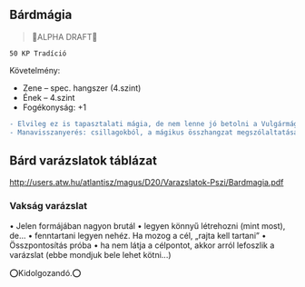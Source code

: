 ## Bárdmágia

> 🚧ALPHA DRAFT🚧

```
50 KP Tradíció
```

Követelmény: 
- Zene – spec. hangszer (4.szint)
- Ének – 4.szint
- Fogékonyság: +1

```diff
- Elvileg ez is tapasztalati mágia, de nem lenne jó betolni a Vulgármágia alá...
- Manavisszanyerés: csillagokból, a mágikus összhangzat megszólaltatásával.
```


## Bárd varázslatok táblázat
http://users.atw.hu/atlantisz/magus/D20/Varazslatok-Pszi/Bardmagia.pdf


### Vakság varázslat

• Jelen formájában nagyon brutál
• legyen könnyű létrehozni (mint most), de...
• fenntartani legyen nehéz. Ha mozog a cél, „rajta kell tartani”
• Összpontosítás próba
• ha nem látja a célpontot, akkor arról lefoszlik a varázslat (ebbe mondjuk bele lehet kötni...)


⭕Kidolgozandó.⭕